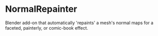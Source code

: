 # NormalRepainter
Blender add-on that automatically 'repaints' a mesh's normal maps for a faceted, painterly, or comic-book effect.
